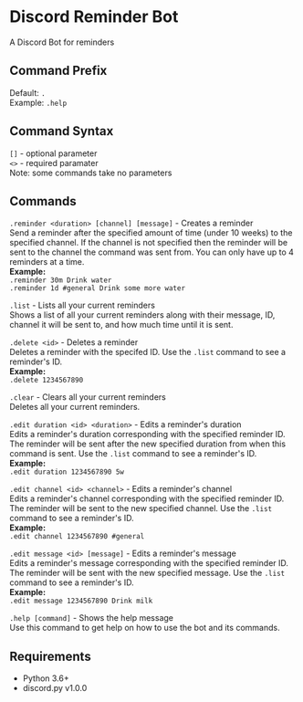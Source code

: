 # Discord Reminder Bot
A Discord Bot for reminders

## Command Prefix
Default: `.`  
Example: `.help`

## Command Syntax
`[]` - optional parameter  
`<>` - required paramater  
Note: some commands take no parameters

## Commands
`.reminder <duration> [channel] [message]` - Creates a reminder  
Send a reminder after the specified amount of time (under 10 weeks) to the specified 
channel. If the channel is not specified then the reminder will be sent to the channel 
the command was sent from. You can only have up to 4 reminders at a time.  
**Example:**  
`.reminder 30m Drink water`  
`.reminder 1d #general Drink some more water`  

`.list` - Lists all your current reminders  
Shows a list of all your current reminders along with their message, ID, channel it 
will be sent to, and how much time until it is sent.  

`.delete <id>` - Deletes a reminder  
Deletes a reminder with the specifed ID. Use the `.list` command to see a reminder's ID.  
**Example:**  
`.delete 1234567890`  

`.clear` - Clears all your current reminders  
Deletes all your current reminders.  

`.edit duration <id> <duration>` - Edits a reminder's duration  
Edits a reminder's duration corresponding with the specified reminder ID. The reminder 
will be sent after the new specified duration from when this command is sent. Use the 
`.list` command to see a reminder's ID.  
**Example:**  
`.edit duration 1234567890 5w`  

`.edit channel <id> <channel>` - Edits a reminder's channel  
Edits a reminder's channel corresponding with the specified reminder ID. The reminder 
will be sent to the new specified channel. Use the `.list` command to see a reminder's ID.  
**Example:**  
`.edit channel 1234567890 #general`  

`.edit message <id> [message]` - Edits a reminder's message  
Edits a reminder's message corresponding with the specified reminder ID. The reminder 
will be sent with the new specified message. Use the `.list` command to see a reminder's ID.  
**Example:**  
`.edit message 1234567890 Drink milk`  

`.help [command]` - Shows the help message  
Use this command to get help on how to use the bot and its commands.

## Requirements
- Python 3.6+
- discord.py v1.0.0